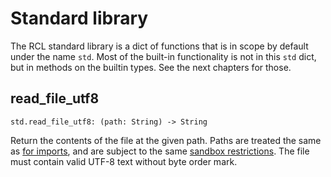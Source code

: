 # Standard library

The <abbr>RCL</abbr> standard library is a dict of functions that is in scope by
default under the name `std`. Most of the built-in functionality is not in this
`std` dict, but in methods on the builtin types. See the next chapters for those.

## read_file_utf8

    std.read_file_utf8: (path: String) -> String

Return the contents of the file at the given path. Paths are treated the same
as [for imports](imports.md#import-location), and are subject to the same
[sandbox restrictions](rcl_evaluate.md#-sandbox-mode). The file must contain
valid <abbr>UTF-8</abbr> text without byte order mark.
